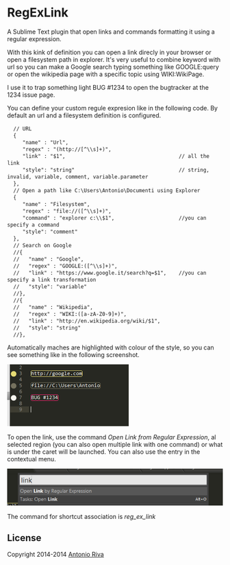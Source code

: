RegExLink
=========

A Sublime Text plugin that open links and commands formatting it using a regular expression.

With this kink of definition you can open a link direcly in your browser or open a filesystem path in explorer.
It's very useful to combine keyword with url so you can make a Google search typing something like GOOGLE:query or open 
the wikipedia page with a specific topic using WIKI:WikiPage.

I use it to trap something light BUG #1234 to open the bugtracker at the 1234 issue page.

You can define your custom regule expresion like in the following code. By default an url and a filesystem definition is
configured.

```
  // URL 
  { 
     "name" : "Url",
     "regex" : "(http://[^\\s]+)",
     "link" : "$1",                                     // all the link 
     "style": "string"                                  // string, invalid, variable, comment, variable.parameter
  },
  // Open a path like C:\Users\Antonio\Documenti using Explorer 
  { 
     "name" : "Filesystem",
     "regex" : "file://([^\\s]+)",
     "command" : "explorer c:\\$1",                     //you can specify a command
     "style": "comment"
  },
  // Search on Google 
  //{ 
  //   "name" : "Google",
  //   "regex" : "GOOGLE:([^\\s]+)", 
  //   "link" : "https://www.google.it/search?q=$1",    //you can specify a link transformation
  //   "style": "variable"
  //},
  //{ 
  //   "name" : "Wikipedia",
  //   "regex" : "WIKI:([a-zA-Z0-9]+)",
  //   "link" : "http://en.wikipedia.org/wiki/$1",
  //   "style": "string"
  //},
```

Automatically maches are highlighted with colour of the style, so you can see something like in the following screenshot.

![](images/screenshot1.png)

To open the link, use the command *Open Link from Regular Expression*, al selected region (you can also open multiple link 
with one command) or what is under the caret will be launched. You can also use the entry in the contextual menu.

![](images/screenshot2.png)

The command for shortcut association is *reg_ex_link*

## License
Copyright 2014-2014 [Antonio Riva](http://www.antonioriva.net)
